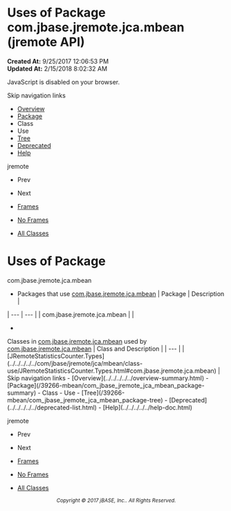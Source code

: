 # Uses of Package com.jbase.jremote.jca.mbean (jremote   API)

**Created At:** 9/25/2017 12:06:53 PM  
**Updated At:** 2/15/2018 8:02:32 AM  

<script type="text/javascript"><!--
    try {
        if (location.href.indexOf('is-external=true') == -1) {
            parent.document.title="Uses of Package com.jbase.jremote.jca.mbean (jremote   API)";
        }
    }
    catch(err) {
    }
//--></script><noscript><div>JavaScript is disabled on your browser.</div></noscript><!-- ========= START OF TOP NAVBAR ======= -->
<!--   -->
Skip navigation links
<!--   -->
- [Overview](../../../../../overview-summary.html)
- [Package](/39266-mbean/com_jbase_jremote_jca_mbean_package-summary)
- Class
- Use
- [Tree](/39266-mbean/com_jbase_jremote_jca_mbean_package-tree)
- [Deprecated](../../../../../deprecated-list.html)
- [Help](../../../../../help-doc.html)


jremote <br>

- Prev
- Next


- [Frames](../../../../../index.html?com/jbase/jremote/jca/mbean//39266-mbean/com_jbase_jremote_jca_mbean_package-use)
- [No Frames](/39266-mbean/com_jbase_jremote_jca_mbean_package-use)


- [All Classes](../../../../../allclasses-noframe.html)


<script type="text/javascript"><!--
  allClassesLink = document.getElementById("allclasses_navbar_top");
  if(window==top) {
    allClassesLink.style.display = "block";
  }
  else {
    allClassesLink.style.display = "none";
  }
  //--></script>
<!--   -->
<!-- ========= END OF TOP NAVBAR ========= -->
# Uses of Package
com.jbase.jremote.jca.mbean

- <caption><span>Packages that use <a href="../../../../../com/jbase/jremote/jca/mbean//39266-mbean/com_jbase_jremote_jca_mbean_package-summary">com.jbase.jremote.jca.mbean</a></span><span class="tabEnd"> </span></caption>| Package | Description |
| --- | --- |
| com.jbase.jremote.jca.mbean |   |
- <!--   -->

<caption><span>Classes in <a href="../../../../../com/jbase/jremote/jca/mbean//39266-mbean/com_jbase_jremote_jca_mbean_package-summary">com.jbase.jremote.jca.mbean</a> used by <a href="../../../../../com/jbase/jremote/jca/mbean//39266-mbean/com_jbase_jremote_jca_mbean_package-summary">com.jbase.jremote.jca.mbean</a></span><span class="tabEnd"> </span></caption>| Class and Description |
| --- |
| [JRemoteStatisticsCounter.Types](../../../../../com/jbase/jremote/jca/mbean/class-use/JRemoteStatisticsCounter.Types.html#com.jbase.jremote.jca.mbean)  |
<!-- ======= START OF BOTTOM NAVBAR ====== -->
<!--   -->
Skip navigation links
<!--   -->
- [Overview](../../../../../overview-summary.html)
- [Package](/39266-mbean/com_jbase_jremote_jca_mbean_package-summary)
- Class
- Use
- [Tree](/39266-mbean/com_jbase_jremote_jca_mbean_package-tree)
- [Deprecated](../../../../../deprecated-list.html)
- [Help](../../../../../help-doc.html)


jremote <br>

- Prev
- Next


- [Frames](../../../../../index.html?com/jbase/jremote/jca/mbean//39266-mbean/com_jbase_jremote_jca_mbean_package-use)
- [No Frames](/39266-mbean/com_jbase_jremote_jca_mbean_package-use)


- [All Classes](../../../../../allclasses-noframe.html)


<script type="text/javascript"><!--
  allClassesLink = document.getElementById("allclasses_navbar_bottom");
  if(window==top) {
    allClassesLink.style.display = "block";
  }
  else {
    allClassesLink.style.display = "none";
  }
  //--></script>
<!--   -->
<!-- ======== END OF BOTTOM NAVBAR ======= -->
<small>			<center>			<i>Copyright © 2017 jBASE, Inc.. All Rights Reserved.</i>		</center></small>
